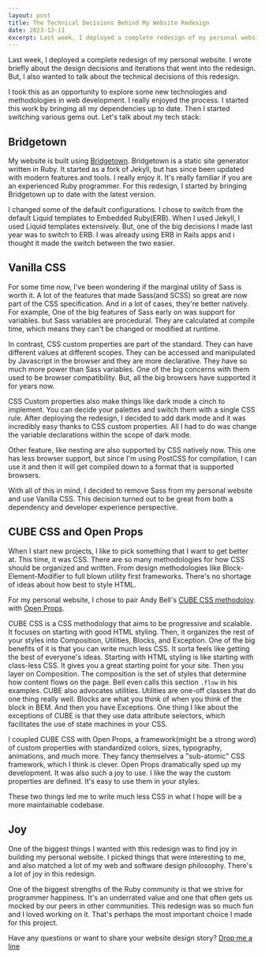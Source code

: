```yaml
---
layout: post
title: The Technical Decisions Behind My Website Redesign
date: 2023-12-11
excerpt: Last week, I deployed a complete redesign of my personal website. I wrote briefly about the design decisions and iterations that went into the redesign. But, I also wanted to talk about the technical decisions of this redesign. 
---
```


Last week, I deployed a complete redesign of my personal website. I wrote briefly about the design decisions and iterations that went into the redesign. But, I also wanted to talk about the technical decisions of this redesign. 

I took this as an opportunity to explore some new technologies and methodologies in web development. I really enjoyed the process. I started this work by bringing all my dependencies up to date. Then I started switching various gems out. Let's talk about my tech stack:

## Bridgetown
My website is built using [Bridgetown](https://www.bridgetownrb.com/). Bridgetown is a static site generator written in Ruby. It started as a fork of Jekyll, but has since been updated with modern features and tools. I really enjoy it. It's really familiar if you are an experienced Ruby programmer. For this redesign, I started by bringing Bridgetown up to date with the latest version.

I changed some of the default configurations. I chose to switch from the default Liquid templates to Embedded Ruby(ERB). When I used Jekyll, I used Liquid templates extensively. But, one of the big decisions I made last year was to switch to ERB. I was already using ERB in Rails apps and i thought it made the switch between the two easier. 

## Vanilla CSS
For some time now, I've been wondering if the marginal utility of Sass is worth it. A lot of the features that made Sass(and SCSS) so great are now part of the CSS specification. And in a lot of cases, they're better natively. For example, One of the big features of Sass early on was support for variables. but Sass variables are procedural. They are calculated at compile time, which means they can't be changed or modified at runtime. 

In contrast, CSS custom properties are part of the standard. They can have different values at different scopes. They can be accessed and manipulated by Javascript in the browser and they are more declarative. They have so much more power than Sass variables. One of the big concerns with them used to be browser compatibility. But, all the big browsers have supported it for years now.

CSS Custom properties also make things like dark mode a cinch to implement. You can decide your palettes and switch them with a single CSS rule. After deploying the redesign, I decided to add dark mode and it was incredibly easy thanks to CSS custom properties. All I had to do was change the variable declarations within the scope of dark mode. 

Other feature, like nesting are also supported by CSS natively now. This one has less browser support, but since I'm using PostCSS for compilation, I can use it and then it will get compiled down to a format that is supported browsers. 

With all of this in mind, I decided to remove Sass from my personal website and use Vanilla CSS. This decision turned out to be great from both a dependency and developer experience perspective. 

## CUBE CSS and Open Props
When I start new projects, I like to pick something that I want to get better at. This time, it was CSS. There are so many methodologies for how CSS should be organized and written. From design methodologies like Block-Element-Modifier to full blown utility first frameworks. There's no shortage of ideas about how best to style HTML.

For my personal website, I chose to pair Andy Bell's [CUBE CSS methodoloy](https://cube.fyi/). with [Open Props](https://open-props.style/). 

CUBE CSS is a CSS methodology that aims to be progressive and scalable. It focuses on starting with good HTML styling. Then, it organizes the rest of your styles into Composition, Utilities, Blocks, and Exception. One of the big benefits of it is that you can write much less CSS. It sorta feels like getting the best of everyone's ideas. Starting with HTML styling is like starting with class-less CSS. It gives you a great starting point for your site. Then you layer on Composition. The composition is the set of styles that determine how content flows on the page. Bell even calls this section `.flow` in his examples. CUBE also advocates utilities. Utilities are one-off classes that do one thing really well. Blocks are what you think of when you think of the block in BEM. And then you have Exceptions. One thing I like about the exceptions of CUBE is that they use data attribute selectors, which facilitates the use of state machines in your CSS.

I coupled CUBE CSS with Open Props, a framework(might be a strong word) of custom properties with standardized colors, sizes, typography, animations, and much more. They fancy themselves a "sub-atomic" CSS framework, which I think is clever. Open Props dramatically sped up my development. It was also such a joy to use. I like the way the custom properties are defined. It's easy to use them in your styles.

These two things led me to write much less CSS in what I hope will be a more maintainable codebase.

## Joy
One of the biggest things I wanted with this redesign was to find joy in building my personal website. I picked things that were interesting to me, and also matched a lot of my web and software design philosophy. There's a lot of joy in this redesign. 

One of the biggest strengths of the Ruby community is that we strive for programmer happiness. It's an underrated value and one that often gets us mocked by our peers in other communities. This redesign was so much fun and I loved working on it. That's perhaps the most important choice I made for this project.

Have any questions or want to share your website design story? [Drop me a line](mailto:elise.shaffer+blog@hey.com)
